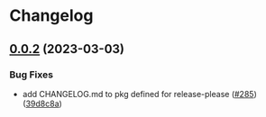 # Changelog

## [0.0.2](https://github.com/GoogleCloudPlatform/pubsec-declarative-toolkit/compare/solutions/hierarchy/core-experimentation-v0.0.1...solutions/hierarchy/core-experimentation/0.0.2) (2023-03-03)


### Bug Fixes

* add CHANGELOG.md to pkg defined for release-please ([#285](https://github.com/GoogleCloudPlatform/pubsec-declarative-toolkit/issues/285)) ([39d8c8a](https://github.com/GoogleCloudPlatform/pubsec-declarative-toolkit/commit/39d8c8a5c41a0c500385ec432039260672296daf))
